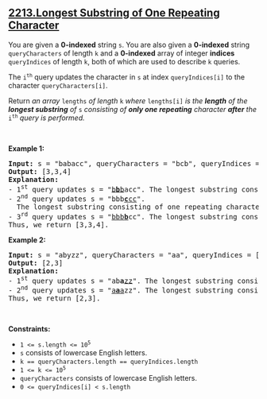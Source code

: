 ## [2213.Longest Substring of One Repeating Character](https://leetcode.com/problems/longest-substring-of-one-repeating-character/)
<p>You are given a <strong>0-indexed</strong> string <code>s</code>. You are also given a <strong>0-indexed</strong> string <code>queryCharacters</code> of length <code>k</code> and a <strong>0-indexed</strong> array of integer <strong>indices</strong> <code>queryIndices</code> of length <code>k</code>, both of which are used to describe <code>k</code> queries.</p>

<p>The <code>i<sup>th</sup></code> query updates the character in <code>s</code> at index <code>queryIndices[i]</code> to the character <code>queryCharacters[i]</code>.</p>

<p>Return <em>an array</em> <code>lengths</code> <em>of length </em><code>k</code><em> where</em> <code>lengths[i]</code> <em>is the <strong>length</strong> of the <strong>longest substring</strong> of </em><code>s</code><em> consisting of <strong>only one repeating</strong> character <strong>after</strong> the</em> <code>i<sup>th</sup></code> <em>query</em><em> is performed.</em></p>

<p>&nbsp;</p>
<p><strong class="example">Example 1:</strong></p>

<pre>
<strong>Input:</strong> s = &quot;babacc&quot;, queryCharacters = &quot;bcb&quot;, queryIndices = [1,3,3]
<strong>Output:</strong> [3,3,4]
<strong>Explanation:</strong> 
- 1<sup>st</sup> query updates s = &quot;<u>b<strong>b</strong>b</u>acc&quot;. The longest substring consisting of one repeating character is &quot;bbb&quot; with length 3.
- 2<sup>nd</sup> query updates s = &quot;bbb<u><strong>c</strong>cc</u>&quot;. 
  The longest substring consisting of one repeating character can be &quot;bbb&quot; or &quot;ccc&quot; with length 3.
- 3<sup>rd</sup> query updates s = &quot;<u>bbb<strong>b</strong></u>cc&quot;. The longest substring consisting of one repeating character is &quot;bbbb&quot; with length 4.
Thus, we return [3,3,4].
</pre>

<p><strong class="example">Example 2:</strong></p>

<pre>
<strong>Input:</strong> s = &quot;abyzz&quot;, queryCharacters = &quot;aa&quot;, queryIndices = [2,1]
<strong>Output:</strong> [2,3]
<strong>Explanation:</strong>
- 1<sup>st</sup> query updates s = &quot;ab<strong>a</strong><u>zz</u>&quot;. The longest substring consisting of one repeating character is &quot;zz&quot; with length 2.
- 2<sup>nd</sup> query updates s = &quot;<u>a<strong>a</strong>a</u>zz&quot;. The longest substring consisting of one repeating character is &quot;aaa&quot; with length 3.
Thus, we return [2,3].
</pre>

<p>&nbsp;</p>
<p><strong>Constraints:</strong></p>

<ul>
	<li><code>1 &lt;= s.length &lt;= 10<sup>5</sup></code></li>
	<li><code>s</code> consists of lowercase English letters.</li>
	<li><code>k == queryCharacters.length == queryIndices.length</code></li>
	<li><code>1 &lt;= k &lt;= 10<sup>5</sup></code></li>
	<li><code>queryCharacters</code> consists of lowercase English letters.</li>
	<li><code>0 &lt;= queryIndices[i] &lt; s.length</code></li>
</ul>

